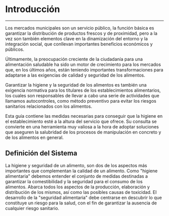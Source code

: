 # Introducción

---

Los mercados municipales son un servicio público, la función básica es garantizar la distribución de productos frescos y de proximidad, pero a la vez son también elementos clave en la dinamización del entorno y la integración social, que conllevan importantes beneficios económicos y públicos.

Últimamente, la preocupación creciente de la ciudadanía para una alimentación saludable ha sido un motor de crecimiento para los mercados que, en los últimos años, están teniendo importantes transformaciones para adaptarse a las exigencias de calidad y seguridad de los alimentos.

Garantizar la higiene y la seguridad de los alimentos es también una exigencia normativa para los titulares de los establecimientos alimentarios, los cuales son responsables de llevar a cabo una serie de actividades que llamamos autocontroles, como método preventivo para evitar los riesgos sanitarios relacionados con los alimentos.

Esta guía contiene las medidas necesarias para conseguir que la higiene en el establecimiento esté a la altura del servicio que ofrece. Su consulta se convierte en una herramienta muy valiosa a la hora de adoptar soluciones que aseguren la salubridad de los procesos de manipulación en concreto y de los alimentos en general.

## Definición del Sistema

La higiene y seguridad de un alimento, son dos de los aspectos más importantes que complementan la calidad de un alimento. Como "higiene alimentaria" debemos entender el conjunto de medidas destinadas a garantizar la comestibilidad y la seguridad para el consumo de los alimentos. Abarca todos los aspectos de la producción, elaboración y distribución de los mismos, así como las posibles causas de toxicidad. El desarrollo de la "seguridad alimentaria" debe centrarse en descubrir lo que constituye un riesgo para la salud, con el fin de garantizar la ausencia de cualquier riesgo sanitario.
